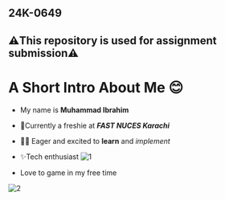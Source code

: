 ## 24K-0649
## ⚠️This repository is used for assignment submission⚠️

# A Short Intro About Me 😊
- My name is **Muhammad Ibrahim**
- 🌱Currently a freshie at **_FAST NUCES Karachi_**
- 👨‍💻 Eager and excited to **learn** and _implement_
- ✨Tech enthusiast
![1](https://github.com/user-attachments/assets/eb850f68-8238-4b02-aa08-8894d8a030f8)

- Love to game in my free time

![2](https://github.com/user-attachments/assets/c68c4aae-06ed-4a0e-8788-82955c3c2c27)


